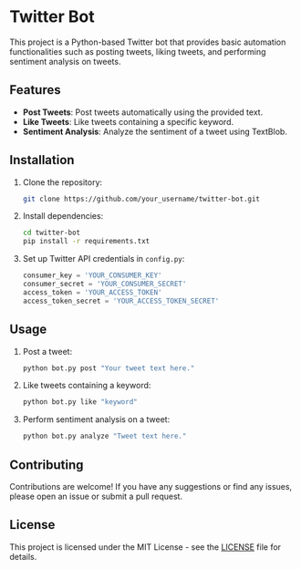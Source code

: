 # Twitter Bot

This project is a Python-based Twitter bot that provides basic automation functionalities such as posting tweets, liking tweets, and performing sentiment analysis on tweets.

## Features

- **Post Tweets**: Post tweets automatically using the provided text.
- **Like Tweets**: Like tweets containing a specific keyword.
- **Sentiment Analysis**: Analyze the sentiment of a tweet using TextBlob.

## Installation

1. Clone the repository:

    ```bash
    git clone https://github.com/your_username/twitter-bot.git
    ```

2. Install dependencies:

    ```bash
    cd twitter-bot
    pip install -r requirements.txt
    ```

3. Set up Twitter API credentials in `config.py`:

    ```python
    consumer_key = 'YOUR_CONSUMER_KEY'
    consumer_secret = 'YOUR_CONSUMER_SECRET'
    access_token = 'YOUR_ACCESS_TOKEN'
    access_token_secret = 'YOUR_ACCESS_TOKEN_SECRET'
    ```

## Usage

1. Post a tweet:

    ```bash
    python bot.py post "Your tweet text here."
    ```

2. Like tweets containing a keyword:

    ```bash
    python bot.py like "keyword"
    ```

3. Perform sentiment analysis on a tweet:

    ```bash
    python bot.py analyze "Tweet text here."
    ```

## Contributing

Contributions are welcome! If you have any suggestions or find any issues, please open an issue or submit a pull request.

## License

This project is licensed under the MIT License - see the [LICENSE](LICENSE) file for details.
